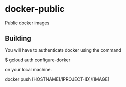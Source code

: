 # docker-public
Public docker images


## Building

You will have to authenticate docker using the command

$ gcloud auth configure-docker

on your local machine.


docker push [HOSTNAME]/[PROJECT-ID]/[IMAGE]
